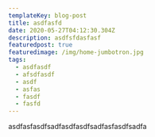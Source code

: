 ```yaml
---
templateKey: blog-post
title: asdfasfd
date: 2020-05-27T04:12:30.304Z
description: asdfsfdasfasf
featuredpost: true
featuredimage: /img/home-jumbotron.jpg
tags:
  - asdfasdf
  - afsdfasdf
  - asdf
  - asfas
  - fasdf
  - fasfd
---
```

asdfasfasdfsadfasdfasdfsadfasfasdfsadfa